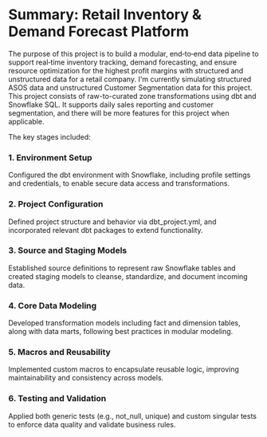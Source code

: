 # Summary: Retail Inventory & Demand Forecast Platform

The purpose of this project is to build a modular, end‑to‑end data pipeline to support real‑time inventory tracking, demand forecasting, and ensure resource optimization for the highest profit margins with structured and unstructured data for a retail company. I'm currently simulating structured ASOS data and unstructured Customer Segmentation data for this project. This project consists of raw-to-curated zone transformations using dbt and Snowflake SQL. It supports daily sales reporting and customer segmentation, and there will be more features for this project when applicable.

The key stages included:

### 1. Environment Setup
Configured the dbt environment with Snowflake, including profile settings and credentials, to enable secure data access and transformations.

### 2. Project Configuration
Defined project structure and behavior via dbt_project.yml, and incorporated relevant dbt packages to extend functionality.

### 3. Source and Staging Models
Established source definitions to represent raw Snowflake tables and created staging models to cleanse, standardize, and document incoming data.

### 4. Core Data Modeling
Developed transformation models including fact and dimension tables, along with data marts, following best practices in modular modeling.

### 5. Macros and Reusability
Implemented custom macros to encapsulate reusable logic, improving maintainability and consistency across models.

### 6. Testing and Validation
Applied both generic tests (e.g., not_null, unique) and custom singular tests to enforce data quality and validate business rules.
